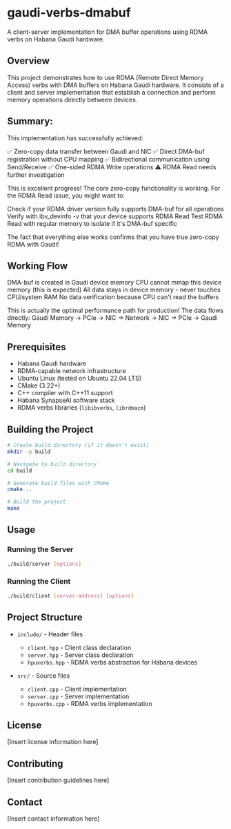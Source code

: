 # gaudi-verbs-dmabuf

A client-server implementation for DMA buffer operations using RDMA verbs on Habana Gaudi hardware.

## Overview

This project demonstrates how to use RDMA (Remote Direct Memory Access) verbs with DMA buffers on Habana Gaudi hardware. It consists of a client and server implementation that establish a connection and perform memory operations directly between devices.

## Summary:
This implementation has successfully achieved:

✅ Zero-copy data transfer between Gaudi and NIC
✅ Direct DMA-buf registration without CPU mapping
✅ Bidirectional communication using Send/Receive
✅ One-sided RDMA Write operations
⚠️  RDMA Read needs further investigation

This is excellent progress! The core zero-copy functionality is working. For the RDMA Read issue, you might want to:

Check if your RDMA driver version fully supports DMA-buf for all operations
Verify with ibv_devinfo -v that your device supports RDMA Read
Test RDMA Read with regular memory to isolate if it's DMA-buf specific

The fact that everything else works confirms that you have true zero-copy RDMA with Gaudi!

## Working Flow
DMA-buf is created in Gaudi device memory
CPU cannot mmap this device memory (this is expected)
All data stays in device memory - never touches CPU/system RAM
No data verification because CPU can't read the buffers

This is actually the optimal performance path for production! The data flows directly:
Gaudi Memory → PCIe → NIC → Network → NIC → PCIe → Gaudi Memory


## Prerequisites

- Habana Gaudi hardware
- RDMA-capable network infrastructure
- Ubuntu Linux (tested on Ubuntu 22.04 LTS)
- CMake (3.22+)
- C++ compiler with C++11 support
- Habana SynapseAI software stack
- RDMA verbs libraries (`libibverbs`, `librdmacm`)

## Building the Project

```bash
# Create build directory (if it doesn't exist)
mkdir -p build

# Navigate to build directory
cd build

# Generate build files with CMake
cmake ..

# Build the project
make
```

## Usage

### Running the Server

```bash
./build/server [options]
```

### Running the Client

```bash
./build/client [server-address] [options]
```

## Project Structure

- `include/` - Header files
  - `client.hpp` - Client class declaration
  - `server.hpp` - Server class declaration
  - `hpuverbs.hpp` - RDMA verbs abstraction for Habana devices

- `src/` - Source files
  - `client.cpp` - Client implementation
  - `server.cpp` - Server implementation
  - `hpuverbs.cpp` - RDMA verbs implementation

## License

[Insert license information here]

## Contributing

[Insert contribution guidelines here]

## Contact

[Insert contact information here]